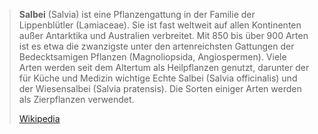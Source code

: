 > **Salbei** (Salvia) ist eine Pflanzengattung in der Familie der Lippenblütler (Lamiaceae). Sie ist fast weltweit auf allen Kontinenten außer Antarktika und Australien verbreitet. Mit 850 bis über 900 Arten ist es etwa die zwanzigste unter den artenreichsten Gattungen der Bedecktsamigen Pflanzen (Magnoliopsida, Angiospermen). Viele Arten werden seit dem Altertum als Heilpflanzen genutzt, darunter der für Küche und Medizin wichtige Echte Salbei (Salvia officinalis) und der Wiesensalbei (Salvia pratensis). Die Sorten einiger Arten werden als Zierpflanzen verwendet.
>
> [Wikipedia](https://de.wikipedia.org/wiki/Salbei)